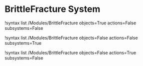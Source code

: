<!-- MOOSE Documentation Stub: Remove this when content is added. -->

# BrittleFracture System

!syntax list /Modules/BrittleFracture objects=True actions=False subsystems=False

!syntax list /Modules/BrittleFracture objects=False actions=False subsystems=True

!syntax list /Modules/BrittleFracture objects=False actions=True subsystems=False


